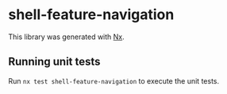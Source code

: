# shell-feature-navigation

This library was generated with [Nx](https://nx.dev).

## Running unit tests

Run `nx test shell-feature-navigation` to execute the unit tests.
